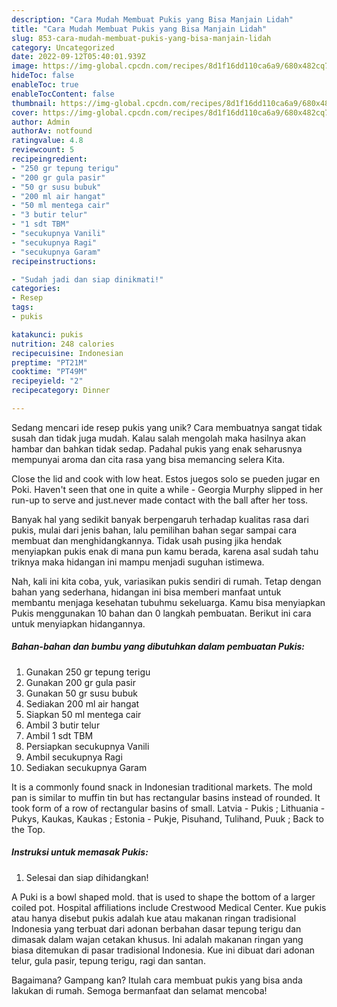 ```yaml
---
description: "Cara Mudah Membuat Pukis yang Bisa Manjain Lidah"
title: "Cara Mudah Membuat Pukis yang Bisa Manjain Lidah"
slug: 853-cara-mudah-membuat-pukis-yang-bisa-manjain-lidah
category: Uncategorized
date: 2022-09-12T05:40:01.939Z
image: https://img-global.cpcdn.com/recipes/8d1f16dd110ca6a9/680x482cq70/pukis-foto-resep-utama.jpg
hideToc: false
enableToc: true
enableTocContent: false
thumbnail: https://img-global.cpcdn.com/recipes/8d1f16dd110ca6a9/680x482cq70/pukis-foto-resep-utama.jpg
cover: https://img-global.cpcdn.com/recipes/8d1f16dd110ca6a9/680x482cq70/pukis-foto-resep-utama.jpg
author: Admin
authorAv: notfound
ratingvalue: 4.8
reviewcount: 5
recipeingredient:
- "250 gr tepung terigu"
- "200 gr gula pasir"
- "50 gr susu bubuk"
- "200 ml air hangat"
- "50 ml mentega cair"
- "3 butir telur"
- "1 sdt TBM"
- "secukupnya Vanili"
- "secukupnya Ragi"
- "secukupnya Garam"
recipeinstructions:

- "Sudah jadi dan siap dinikmati!"
categories:
- Resep
tags:
- pukis

katakunci: pukis 
nutrition: 248 calories
recipecuisine: Indonesian
preptime: "PT21M"
cooktime: "PT49M"
recipeyield: "2"
recipecategory: Dinner

---
```





Sedang mencari ide resep pukis yang unik? Cara membuatnya sangat tidak susah dan tidak juga mudah. Kalau salah mengolah maka hasilnya akan hambar dan bahkan tidak sedap. Padahal pukis yang enak seharusnya mempunyai aroma dan cita rasa yang bisa memancing selera Kita.





Close the lid and cook with low heat. Estos juegos solo se pueden jugar en Poki. Haven&#39;t seen that one in quite a while - Georgia Murphy slipped in her run-up to serve and just.never made contact with the ball after her toss.

Banyak hal yang sedikit banyak berpengaruh terhadap kualitas rasa dari pukis, mulai dari jenis bahan, lalu pemilihan bahan segar sampai cara membuat dan menghidangkannya. Tidak usah pusing jika hendak menyiapkan pukis enak di mana pun kamu berada, karena asal sudah tahu triknya maka hidangan ini mampu menjadi suguhan istimewa.






Nah, kali ini kita coba, yuk, variasikan pukis sendiri di rumah. Tetap dengan bahan yang sederhana, hidangan ini bisa memberi manfaat untuk membantu menjaga kesehatan tubuhmu sekeluarga. Kamu bisa menyiapkan Pukis menggunakan 10 bahan dan 0 langkah pembuatan. Berikut ini cara untuk menyiapkan hidangannya.

<!--inarticleads1-->

##### Bahan-bahan dan bumbu yang dibutuhkan dalam pembuatan Pukis:

1. Gunakan 250 gr tepung terigu
1. Gunakan 200 gr gula pasir
1. Gunakan 50 gr susu bubuk
1. Sediakan 200 ml air hangat
1. Siapkan 50 ml mentega cair
1. Ambil 3 butir telur
1. Ambil 1 sdt TBM
1. Persiapkan secukupnya Vanili
1. Ambil secukupnya Ragi
1. Sediakan secukupnya Garam


It is a commonly found snack in Indonesian traditional markets. The mold pan is similar to muffin tin but has rectangular basins instead of rounded. It took form of a row of rectangular basins of small. Latvia - Pukis ; Lithuania - Pukys, Kaukas, Kaukas ; Estonia - Pukje, Pisuhand, Tulihand, Puuk ; Back to the Top. 

<!--inarticleads2-->

##### Instruksi untuk memasak Pukis:


1. Selesai dan siap dihidangkan!

A Puki is a bowl shaped mold. that is used to shape the bottom of a larger coiled pot. Hospital affiliations include Crestwood Medical Center. Kue pukis atau hanya disebut pukis adalah kue atau makanan ringan tradisional Indonesia yang terbuat dari adonan berbahan dasar tepung terigu dan dimasak dalam wajan cetakan khusus. Ini adalah makanan ringan yang biasa ditemukan di pasar tradisional Indonesia. Kue ini dibuat dari adonan telur, gula pasir, tepung terigu, ragi dan santan. 

Bagaimana? Gampang kan? Itulah cara membuat pukis yang bisa anda lakukan di rumah. Semoga bermanfaat dan selamat mencoba!
